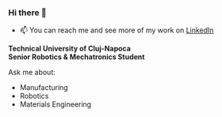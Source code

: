 ### Hi there 👋

- 📫 You can reach me and see more of my work on [LinkedIn](https://www.linkedin.com/in/hansjohrend/)

**Technical University of Cluj-Napoca** <br>
**Senior Robotics & Mechatronics Student** <br>

Ask me about:

- Manufacturing
- Robotics
- Materials Engineering
